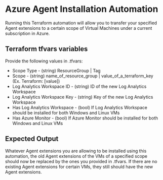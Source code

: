# Azure Agent Installation Automation

Running this Terraform automation will allow you to transfer your specified Agent extensions to a certain scope of Virtual Machines under a current subscription in Azure.
## Terraform tfvars  variables

Provide the following values in .tfvars:

- Scope Type - (string) ResourceGroup | Tag
- Scope - (string) name_of_resource_group | value_of_a_terraform_key (Ex. Terraform: [value])
- Log Analytics Workspace ID - (string) ID of the new Log Analytics Workspace
- Log Analytics Workspace Key - (string) Key of the new Log Analytics Workspace
- Has Log Analytics Workspace - (bool) If Log Analytics Workspace should be installed for both Windows and Linux VMs
- Has Azure Monitor - (bool) If Azure Monitor should be installed for both Windows and Linux VMs
## Expected Output

Whatever Agent extensions you are allowing to be installed using this automation, the old Agent extensions of the VMs of a specified scope should now be replaced by the ones you provided in .tfvars. If there are no existing Agent extensions for certain VMs, they still should have the new Agent extensions.